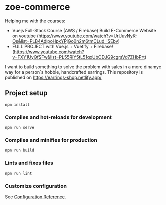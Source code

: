 # zoe-commerce
Helping me with the courses: 
* Vuejs Full-Stack Course (AWS / Firebase) Build E-Commerce Website on youtube (https://www.youtube.com/watch?v=UrUuvNyK-Os&list=PLB4AdipoHpxYPjGo0n2m6tmCLud_iSEbv)
* FULL PROJECT with Vue.js + Vuetify + Firebase! (https://www.youtube.com/watch?v=FXY1UyQfSFw&list=PL55RiY5tL51qxUbODJG9cgrsVd7ZHbPrt)

I want to build something to solve the problem with sales in a more dinamyc way for a person´s hobbie, handcrafted earrings. 
This repository is published on https://earrings-shop.netlify.app/

## Project setup
```
npm install
```

### Compiles and hot-reloads for development
```
npm run serve
```

### Compiles and minifies for production
```
npm run build
```

### Lints and fixes files
```
npm run lint
```

### Customize configuration
See [Configuration Reference](https://cli.vuejs.org/config/).
